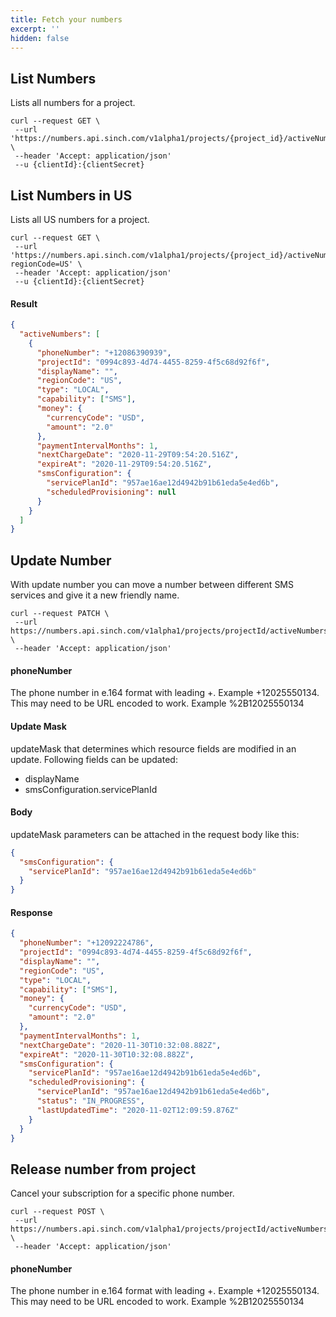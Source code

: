 ```yaml
---
title: Fetch your numbers
excerpt: ''
hidden: false
---
```


## List Numbers

Lists all numbers for a project.  

```shell
curl --request GET \
 --url 'https://numbers.api.sinch.com/v1alpha1/projects/{project_id}/activeNumbers' \
 --header 'Accept: application/json'
 --u {clientId}:{clientSecret}
```

## List Numbers in US

Lists all US numbers for a project.


```shell
curl --request GET \
 --url 'https://numbers.api.sinch.com/v1alpha1/projects/{project_id}/activeNumbers?regionCode=US' \
 --header 'Accept: application/json'
 --u {clientId}:{clientSecret}
```

#### Result

```json
{
  "activeNumbers": [
    {
      "phoneNumber": "+12086390939",
      "projectId": "0994c893-4d74-4455-8259-4f5c68d92f6f",
      "displayName": "",
      "regionCode": "US",
      "type": "LOCAL",
      "capability": ["SMS"],
      "money": {
        "currencyCode": "USD",
        "amount": "2.0"
      },
      "paymentIntervalMonths": 1,
      "nextChargeDate": "2020-11-29T09:54:20.516Z",
      "expireAt": "2020-11-29T09:54:20.516Z",
      "smsConfiguration": {
        "servicePlanId": "957ae16ae12d4942b91b61eda5e4ed6b",
        "scheduledProvisioning": null
      }
    }
  ]
}
```

## Update Number

With update number you can move a number between different SMS services and give it a new friendly name.

```shell
curl --request PATCH \
 --url https://numbers.api.sinch.com/v1alpha1/projects/projectId/activeNumbers/phoneNumber? \
 --header 'Accept: application/json'
```

#### phoneNumber

The phone number in e.164 format with leading +. Example +12025550134. This may need to be URL encoded to work. Example %2B12025550134

#### Update Mask

updateMask that determines which resource fields are modified in an update. Following fields can be updated:

- displayName
- smsConfiguration.servicePlanId

#### Body

updateMask parameters can be attached in the request body like this:

```json
{
  "smsConfiguration": {
    "servicePlanId": "957ae16ae12d4942b91b61eda5e4ed6b"
  }
}
```

#### Response

```json
{
  "phoneNumber": "+12092224786",
  "projectId": "0994c893-4d74-4455-8259-4f5c68d92f6f",
  "displayName": "",
  "regionCode": "US",
  "type": "LOCAL",
  "capability": ["SMS"],
  "money": {
    "currencyCode": "USD",
    "amount": "2.0"
  },
  "paymentIntervalMonths": 1,
  "nextChargeDate": "2020-11-30T10:32:08.882Z",
  "expireAt": "2020-11-30T10:32:08.882Z",
  "smsConfiguration": {
    "servicePlanId": "957ae16ae12d4942b91b61eda5e4ed6b",
    "scheduledProvisioning": {
      "servicePlanId": "957ae16ae12d4942b91b61eda5e4ed6b",
      "status": "IN_PROGRESS",
      "lastUpdatedTime": "2020-11-02T12:09:59.876Z"
    }
  }
}
```

## Release number from project

Cancel your subscription for a specific phone number.

```shell
curl --request POST \
 --url https://numbers.api.sinch.com/v1alpha1/projects/projectId/activeNumbers/phoneNumber:release \
 --header 'Accept: application/json'
```

#### phoneNumber

The phone number in e.164 format with leading +. Example +12025550134. This may need to be URL encoded to work. Example %2B12025550134
